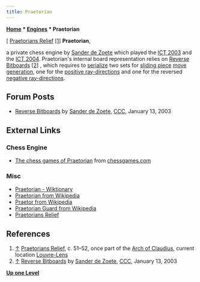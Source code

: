 ```yaml
---
title: Praetorian
---
```

**[Home](Home "Home") \* [Engines](Engines "Engines") \* Praetorian**



[ [Praetorians Relief](https://en.wikipedia.org/wiki/Praetorians_Relief) <a id="cite-note-1" href="#cite-ref-1">[1]</a>
**Praetorian**,  

a private chess engine by [Sander de Zoete](Sander_de_Zoete "Sander de Zoete") which played the [ICT 2003](ICT_2003 "ICT 2003") and the [ICT 2004](ICT_2004 "ICT 2004"). 
Praetorian's internal board representation relies on [Reverse Bitboards](Reverse_Bitboards "Reverse Bitboards") <a id="cite-note-2" href="#cite-ref-2">[2]</a> , which requires to [serialize](Bitboard_Serialization "Bitboard Serialization") two sets for [sliding piece](Sliding_Pieces "Sliding Pieces") [move generation](Move_Generation "Move Generation"), one for the [positive ray-directions](On_an_empty_Board#PositiveRays "On an empty Board") and one for the reversed [negative ray-directions](On_an_empty_Board#NegativeRays "On an empty Board"). 



## Forum Posts


* [Reverse Bitboards](https://www.stmintz.com/ccc/index.php?id=276884) by [Sander de Zoete](Sander_de_Zoete "Sander de Zoete"), [CCC](CCC "CCC"), January 13, 2003


## External Links


### Chess Engine


* [The chess games of Praetorian](http://www.chessgames.com/perl/chessplayer?pid=107115) from [chessgames.com](http://www.chessgames.com/index.html)


### Misc


* [Praetorian - Wiktionary](https://en.wiktionary.org/wiki/Praetorian)
* [Praetorian from Wikipedia](https://en.wikipedia.org/wiki/Praetorian)
* [Praetor from Wikipedia](https://en.wikipedia.org/wiki/Praetor)
* [Praetorian Guard from Wikipedia](https://en.wikipedia.org/wiki/Praetorian_Guard)
* [Praetorians Relief](https://en.wikipedia.org/wiki/Praetorians_Relief)


## References


1. <a id="cite-ref-1" href="#cite-note-1">↑</a> [Praetorians Relief](https://en.wikipedia.org/wiki/Praetorians_Relief), c. 51–52, once part of the [Arch of Claudius](https://en.wikipedia.org/wiki/Arch_of_Claudius_(British_victory)), current location [Louvre-Lens](https://en.wikipedia.org/wiki/Louvre-Lens)
2. <a id="cite-ref-2" href="#cite-note-2">↑</a> [Reverse Bitboards](https://www.stmintz.com/ccc/index.php?id=276884) by [Sander de Zoete](Sander_de_Zoete "Sander de Zoete"), [CCC](CCC "CCC"), January 13, 2003

**[Up one Level](Engines "Engines")**







 
